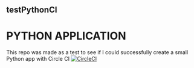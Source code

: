 ## testPythonCI
# PYTHON APPLICATION
This repo was made as a test to see if I could successfully create a small Python app with Circle CI
[![CircleCI](https://circleci.com/gh/NdagiStanley/python_app.svg?style=svg)](https://circleci.com/gh/NdagiStanley/python_app)
